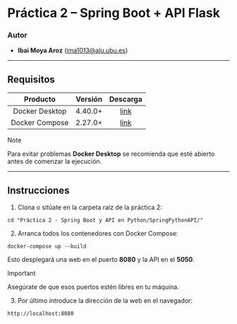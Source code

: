 # Práctica 2 – Spring Boot + API Flask

### Autor  
- **Ibai Moya Aroz** ([ima1013@alu.ubu.es](mailto:ima1013@alu.ubu.es))

---

## Requisitos

| **Producto** | **Versión** | **Descarga** |
|:------:|:--------:|:------------:|
| Docker Desktop | 4.40.0+ | [link](https://www.docker.com/products/docker-desktop/) |
| Docker Compose | 2.27.0+ | [link](https://docs.docker.com/compose/install/#:~:text=Mac-,Windows,-Tip) |

> [!NOTE]  
> Para evitar problemas **Docker Desktop** se recomienda que esté abierto antes de comenzar la ejecución.

---

## Instrucciones

1. Clona o sitúate en la carpeta raíz de la práctica 2:
```
cd "Práctica 2 - Spring Boot y API en Python/SpringPythonAPI/"
```
2. Arranca todos los contenedores con Docker Compose:
```
docker-compose up --build
```

Esto desplegará una web en el puerto **8080** y la API en el **5050**.

> [!IMPORTANT]  
> Asegúrate de que esos puertos estén libres en tu máquina.

3. Por último introduce la dirección de la web en el navegador:
```
http://localhost:8080
```